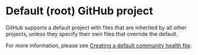 # Default (root) GitHub project

GitHub supports a default project with files that are inherited by all other projects, unless they specify their own files that override the default.

For more information, please see [Creating a default community health file](https://help.github.com/en/github/building-a-strong-community/creating-a-default-community-health-file).